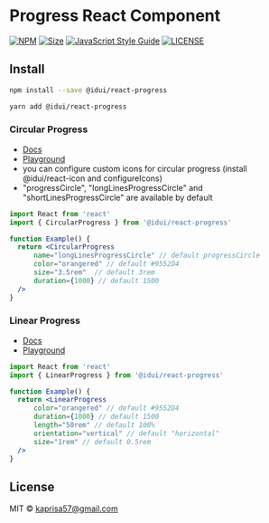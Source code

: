 # Progress React Component

[![NPM](https://img.shields.io/npm/v/@idui/react-progress.svg)](https://www.npmjs.com/package/@idui/react-progress/)
[![Size](https://img.shields.io/bundlephobia/min/@idui/react-progress)](https://www.npmjs.com/package/@idui/react-progress)
[![JavaScript Style Guide](https://img.shields.io/badge/code_style-standard-brightgreen.svg)](https://standardjs.com)
[![LICENSE](https://img.shields.io/github/license/id-ui/react-progress)](https://github.com/id-ui/react-progress/blob/main/LICENSE)

## Install

```bash
npm install --save @idui/react-progress
```

```bash
yarn add @idui/react-progress
```

### Circular Progress

- [Docs](https://id-ui.github.io/react-progress/?path=/docs/circularprogress--playground)
- [Playground](https://id-ui.github.io/react-progress/?path=/story/circularprogress--playground)
- you can configure custom icons for circular progress (install @idui/react-icon and configureIcons)
- "progressCircle", "longLinesProgressCircle" and "shortLinesProgressCircle" are available by default

```jsx
import React from 'react'
import { CircularProgress } from '@idui/react-progress'

function Example() {
  return <CircularProgress 
      name="longLinesProgressCircle" // default progressCircle
      color="orangered" // default #9552D4
      size="3.5rem"  // default 3rem
      duration={1000} // default 1500
  />
}
```

### Linear Progress

- [Docs](https://id-ui.github.io/react-progress/?path=/docs/linearprogress--playground)
- [Playground](https://id-ui.github.io/react-progress/?path=/story/linearprogress--playground)

```jsx
import React from 'react'
import { LinearProgress } from '@idui/react-progress'

function Example() {
  return <LinearProgress
      color="orangered" // default #9552D4
      duration={1000} // default 1500
      length="50rem" // default 100%
      orientation="vertical" // default "horizontal"
      size="1rem" // default 0.5rem
  />
}
```

## License

MIT © [kaprisa57@gmail.com](https://github.com/id-ui)